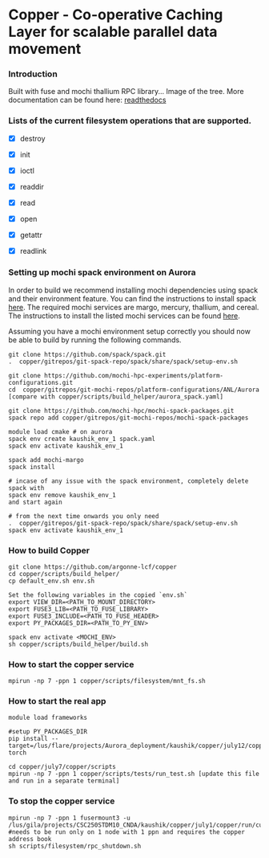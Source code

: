 # Copper - Co-operative Caching Layer for scalable parallel data movement 

### Introduction 

Built with fuse and mochi thallium RPC library... 
Image of the tree. 
More documentation can be found here: [readthedocs](https://alcf-copper-docs.readthedocs.io/en/latest/)

### Lists of the current filesystem operations that are supported.

- [x] destroy
- [x] init
- [x] ioctl
- [x] readdir
- [x] read
- [x] open
- [x] getattr
- [x] readlink


### Setting up mochi spack environment on Aurora

In order to build we recommend installing mochi dependencies using spack and their environment feature. You can find the instructions to install spack [here](https://spack-tutorial.readthedocs.io/en/latest/tutorial_basics.html). The required mochi services are margo, mercury, thallium, and cereal. The instructions to install the listed mochi services can be found [here](https://mochi.readthedocs.io/en/latest/installing.html).

Assuming you have a mochi environment setup correctly you should now be able to build by running the following commands.

```
git clone https://github.com/spack/spack.git
.  copper/gitrepos/git-spack-repo/spack/share/spack/setup-env.sh 

git clone https://github.com/mochi-hpc-experiments/platform-configurations.git
cd  copper/gitrepos/git-mochi-repos/platform-configurations/ANL/Aurora 
[compare with copper/scripts/build_helper/aurora_spack.yaml]

git clone https://github.com/mochi-hpc/mochi-spack-packages.git
spack repo add copper/gitrepos/git-mochi-repos/mochi-spack-packages

module load cmake # on aurora
spack env create kaushik_env_1 spack.yaml 
spack env activate kaushik_env_1 

spack add mochi-margo
spack install

# incase of any issue with the spack environment, completely delete spack with 
spack env remove kaushik_env_1 
and start again

# from the next time onwards you only need 
.  copper/gitrepos/git-spack-repo/spack/share/spack/setup-env.sh 
spack env activate kaushik_env_1 
```

### How to build Copper
 
```
git clone https://github.com/argonne-lcf/copper  
cd copper/scripts/build_helper/
cp default_env.sh env.sh

Set the following variables in the copied `env.sh`
export VIEW_DIR=<PATH_TO_MOUNT_DIRECTORY>
export FUSE3_LIB=<PATH_TO_FUSE_LIBRARY>
export FUSE3_INCLUDE=<PATH_TO_FUSE_HEADER>
export PY_PACKAGES_DIR=<PATH_TO_PY_ENV>

spack env activate <MOCHI_ENV>
sh copper/scripts/build_helper/build.sh
```

### How to start the copper service

```
mpirun -np 7 -ppn 1 copper/scripts/filesystem/mnt_fs.sh
```

### How to start the real app

```
module load frameworks 

#setup PY_PACKAGES_DIR
pip install --target=/lus/flare/projects/Aurora_deployment/kaushik/copper/july12/copper/run/copper_conda_env torch 

cd copper/july7/copper/scripts
mpirun -np 7 -ppn 1 copper/scripts/tests/run_test.sh [update this file and run in a separate terminal]
```

### To stop the copper service

```
mpirun -np 7 -ppn 1 fusermount3 -u /lus/gila/projects/CSC250STDM10_CNDA/kaushik/copper/july1/copper/run/cu_fuse_view
#needs to be run only on 1 node with 1 ppn and requires the copper address book
sh scripts/filesystem/rpc_shutdown.sh
```
